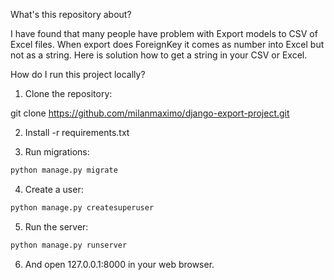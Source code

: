 
What's this repository about?

I have found that many people have problem with Export models to CSV of Excel files.
When export does ForeignKey it comes as number into Excel but not as a string.
Here is solution how to get a string in your CSV or Excel.

How do I run this project locally?

1. Clone the repository:

git clone https://github.com/milanmaximo/django-export-project.git

2. Install -r requirements.txt 

3. Run migrations:

```bash
python manage.py migrate
```
4. Create a user:

```bash
python manage.py createsuperuser
```

5. Run the server:

```bash
python manage.py runserver
```
6. And open 127.0.0.1:8000 in your web browser.


